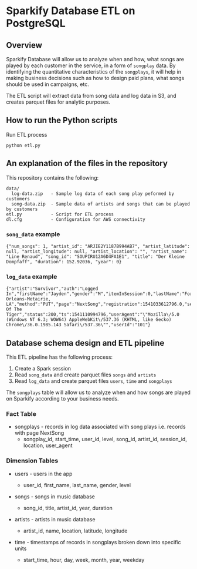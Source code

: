 # Sparkify Database ETL on PostgreSQL

## Overview

<!-- The purpose of this database in the context of the startup, Sparkify, and their analytical goals. -->

Sparkify Database will allow us to analyze when and how, what songs are played by each customer in the service, in a form of `songplay` data. By identifying the quantitative characteristics of the `songplays`, it will help in making business decisions such as how to design paid plans, what songs should be used in campaigns, etc.

The ETL script will extract data from song data and log data in S3, and creates parquet files for analytic purposes.

## How to run the Python scripts

Run ETL process
```
python etl.py
```

## An explanation of the files in the repository

This repository contains the following:

```
data/
  log-data.zip   - Sample log data of each song play peformed by customers
  song-data.zip  - Sample data of artists and songs that can be played by customers
etl.py           - Script for ETL process
dl.cfg           - Configuration for AWS connectivity
```

### `song_data` example

```
{"num_songs": 1, "artist_id": "ARJIE2Y1187B994AB7", "artist_latitude": null, "artist_longitude": null, "artist_location": "", "artist_name": "Line Renaud", "song_id": "SOUPIRU12A6D4FA1E1", "title": "Der Kleine Dompfaff", "duration": 152.92036, "year": 0}
```

### `log_data` example

```
{"artist":"Survivor","auth":"Logged In","firstName":"Jayden","gender":"M","itemInSession":0,"lastName":"Fox","length":245.36771,"level":"free","location":"New Orleans-Metairie, LA","method":"PUT","page":"NextSong","registration":1541033612796.0,"sessionId":100,"song":"Eye Of The Tiger","status":200,"ts":1541110994796,"userAgent":"\"Mozilla\/5.0 (Windows NT 6.3; WOW64) AppleWebKit\/537.36 (KHTML, like Gecko) Chrome\/36.0.1985.143 Safari\/537.36\"","userId":"101"}
```

## Database schema design and ETL pipeline

This ETL pipeline has the following process:
1. Create a Spark session
2. Read `song_data` and create parquet files `songs` and `artists`
3. Read `log_data` and create parquet files `users`, `time` and `songplays`

The `songplays` table will allow us to analyze when and how songs are played on Sparkify according to your business needs.

### Fact Table

* songplays - records in log data associated with song plays i.e. records with page NextSong
   * songplay_id, start_time, user_id, level, song_id, artist_id, session_id, location, user_agent

### Dimension Tables

* users - users in the app
    * user_id, first_name, last_name, gender, level

* songs - songs in music database
    * song_id, title, artist_id, year, duration

* artists - artists in music database
    * artist_id, name, location, latitude, longitude

* time - timestamps of records in songplays broken down into specific units
    * start_time, hour, day, week, month, year, weekday
